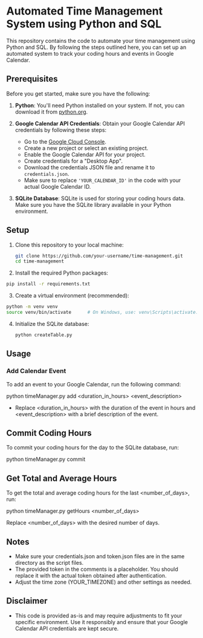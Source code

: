 # Automated Time Management System using Python and SQL

This repository contains the code to automate your time management using Python and SQL. By following the steps outlined here, you can set up an automated system to track your coding hours and events in Google Calendar.

## Prerequisites

Before you get started, make sure you have the following:

1. **Python**: You'll need Python installed on your system. If not, you can download it from [python.org](https://www.python.org/downloads/).

2. **Google Calendar API Credentials**: Obtain your Google Calendar API credentials by following these steps:
   - Go to the [Google Cloud Console](https://console.developers.google.com/).
   - Create a new project or select an existing project.
   - Enable the Google Calendar API for your project.
   - Create credentials for a "Desktop App".
   - Download the credentials JSON file and rename it to `credentials.json`.
   - Make sure to replace `'YOUR_CALENDAR_ID'` in the code with your actual Google Calendar ID.

3. **SQLite Database**: SQLite is used for storing your coding hours data. Make sure you have the SQLite library available in your Python environment.

## Setup

1. Clone this repository to your local machine:

   ```bash
   git clone https://github.com/your-username/time-management.git
   cd time-management

2.  Install the required Python packages:
  ```bash
 pip install -r requirements.txt
```
3. Create a virtual environment (recommended):
 ```bash
 python -m venv venv
source venv/bin/activate      # On Windows, use: venv\Scripts\activate.
```
4. Initialize the SQLite database:
   ```bash
   python createTable.py

## Usage
### Add Calendar Event
To add an event to your Google Calendar, run the following command:

python timeManager.py add <duration_in_hours> <event_description>

- Replace <duration_in_hours> with the duration of the event in hours and <event_description> with a brief description of the event.
  
## Commit Coding Hours
To commit your coding hours for the day to the SQLite database, run:

python timeManager.py commit

## Get Total and Average Hours
To get the total and average coding hours for the last <number_of_days>, run:

python timeManager.py getHours <number_of_days>

Replace <number_of_days> with the desired number of days.

## Notes
- Make sure your credentials.json and token.json files are in the same directory as the script files.
- The provided token in the comments is a placeholder. You should replace it with the actual token obtained after authentication.
- Adjust the time zone (YOUR_TIMEZONE) and other settings as needed.

## Disclaimer
- This code is provided as-is and may require adjustments to fit your specific environment. Use it responsibly and ensure that your Google Calendar API credentials are kept secure.








